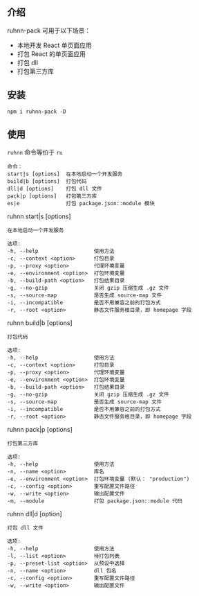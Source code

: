 ## 介绍
ruhnn-pack 可用于以下场景：
- 本地开发 React 单页面应用
- 打包 React 的单页面应用
- 打包 dll
- 打包第三方库

## 安装
```
npm i ruhnn-pack -D
```

## 使用
`ruhnn` 命令等价于 `ru`

```
命令：
start|s [options]  在本地启动一个开发服务
build|b [options]  打包代码
dll|d [options]    打包 dll 文件
pack|p [options]   打包第三方库
es|e               打包 package.json::module 模块
```

ruhnn start|s [options]
```
在本地启动一个开发服务

选项:
-h, --help                  使用方法
-c, --context <option>      打包目录
-p, --proxy <option>        代理环境变量
-e, --environment <option>  打包环境变量
-b, --build-path <option>   打包结果目录
-g, --no-gzip               关闭 gzip 压缩生成 .gz 文件
-s, --source-map            是否生成 source-map 文件
-i, --incompatible          是否不用兼容之前的打包方式
-r, --root <option>         静态文件服务根目录，即 homepage 字段
```

ruhnn build|b [options]
```
打包代码

选项:
-h, --help                  使用方法
-c, --context <option>      打包目录
-p, --proxy <option>        代理环境变量
-e, --environment <option>  打包环境变量
-b, --build-path <option>   打包结果目录
-g, --no-gzip               关闭 gzip 压缩生成 .gz 文件
-s, --source-map            是否生成 source-map 文件
-i, --incompatible          是否不用兼容之前的打包方式
-r, --root <option>         静态文件服务根目录，即 homepage 字段
```

ruhnn pack|p [options]
```
打包第三方库

选项:
-h, --help                  使用方法
-n, --name <option>         库名
-e, --environment <option>  打包环境变量 (默认： "production")
-c, --config <option>       重写配置文件路径
-w, --write <option>        输出配置文件
-m, --module                打包 package.json::module 代码
```

ruhnn dll|d [option]
```
打包 dll 文件

选项:
-h, --help                  使用方法
-l, --list <option>         待打包列表
-p, --preset-list <option>  从预设中选择
-n, --name <option>         dll 包名
-c, --config <option>       重写配置文件路径
-w, --write <option>        输出配置文件
```